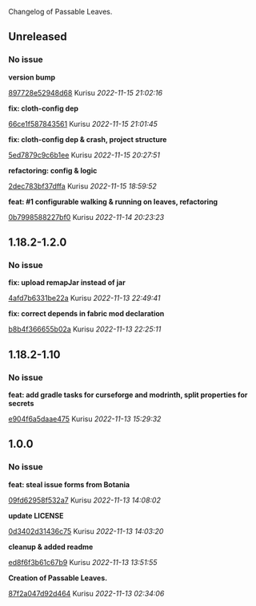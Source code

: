 Changelog of Passable Leaves.

## Unreleased
### No issue

**version bump**


[897728e52948d68](https://github.com/Kurisu-Null/PassableLeaves/commit/897728e52948d68) Kurisu *2022-11-15 21:02:16*

**fix: cloth-config dep**


[66ce1f587843561](https://github.com/Kurisu-Null/PassableLeaves/commit/66ce1f587843561) Kurisu *2022-11-15 21:01:45*

**fix: cloth-config dep & crash, project structure**


[5ed7879c9c6b1ee](https://github.com/Kurisu-Null/PassableLeaves/commit/5ed7879c9c6b1ee) Kurisu *2022-11-15 20:27:51*

**refactoring: config & logic**


[2dec783bf37dffa](https://github.com/Kurisu-Null/PassableLeaves/commit/2dec783bf37dffa) Kurisu *2022-11-15 18:59:52*

**feat: #1 configurable walking & running on leaves, refactoring**


[0b7998588227bf0](https://github.com/Kurisu-Null/PassableLeaves/commit/0b7998588227bf0) Kurisu *2022-11-14 20:23:23*


## 1.18.2-1.2.0
### No issue

**fix: upload remapJar instead of jar**


[4afd7b6331be22a](https://github.com/Kurisu-Null/PassableLeaves/commit/4afd7b6331be22a) Kurisu *2022-11-13 22:49:41*

**fix: correct depends in fabric mod declaration**


[b8b4f366655b02a](https://github.com/Kurisu-Null/PassableLeaves/commit/b8b4f366655b02a) Kurisu *2022-11-13 22:25:11*


## 1.18.2-1.10
### No issue

**feat: add gradle tasks for curseforge and modrinth, split properties for secrets**


[e904f6a5daae475](https://github.com/Kurisu-Null/PassableLeaves/commit/e904f6a5daae475) Kurisu *2022-11-13 15:29:32*


## 1.0.0
### No issue

**feat: steal issue forms from Botania**


[09fd62958f532a7](https://github.com/Kurisu-Null/PassableLeaves/commit/09fd62958f532a7) Kurisu *2022-11-13 14:08:02*

**update LICENSE**


[0d3402d31436c75](https://github.com/Kurisu-Null/PassableLeaves/commit/0d3402d31436c75) Kurisu *2022-11-13 14:03:20*

**cleanup & added readme**


[ed8f6f3b61c67b9](https://github.com/Kurisu-Null/PassableLeaves/commit/ed8f6f3b61c67b9) Kurisu *2022-11-13 13:51:55*

**Creation of Passable Leaves.**


[87f2a047d92d464](https://github.com/Kurisu-Null/PassableLeaves/commit/87f2a047d92d464) Kurisu *2022-11-13 02:34:06*


